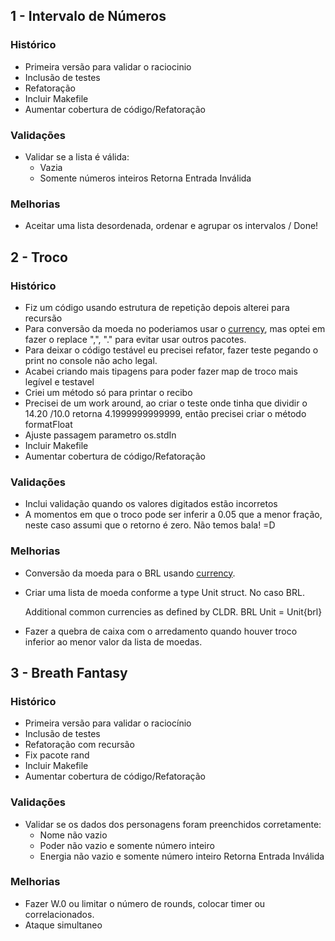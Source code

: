 ## 1 - Intervalo de Números

### Histórico
  - Primeira versão para validar o raciocinio
  - Inclusão de testes
  - Refatoração
  - Incluir Makefile
  - Aumentar cobertura de código/Refatoração

### Validações
  - Validar se a lista é válida:
    - Vazia
    - Somente números inteiros
    Retorna Entrada Inválida
  

### Melhorias
  - Aceitar uma lista desordenada, ordenar e agrupar os intervalos / Done!


## 2 - Troco

### Histórico

  - Fiz um código usando estrutura de repetição depois alterei para recursão
  - Para conversão da moeda no poderiamos usar o [currency](https://godoc.org/golang.org/x/text/currency#example-Query), mas optei em fazer o replace ",", "." para evitar usar outros pacotes.
  - Para deixar o código testável eu precisei refator, fazer teste pegando o print no console não acho legal. 
  - Acabei criando mais tipagens para poder fazer map de troco mais legível e testavel
  - Criei um método só para printar o recibo
  - Precisei de um work around, ao criar o teste onde tinha que dividir o 14.20 /10.0 retorna 4.1999999999999, então precisei criar o método formatFloat 
  - Ajuste passagem parametro os.stdIn
  - Incluir Makefile
  - Aumentar cobertura de código/Refatoração

### Validações
 - Inclui validação quando os valores digitados estão incorretos
 - A momentos em que o troco pode ser inferir a 0.05 que a menor fração, neste caso assumi que o retorno é zero. Não temos bala! =D

### Melhorias

- Conversão da moeda para o BRL usando [currency](https://godoc.org/golang.org/x/text/currency#example-Query).
- Criar uma lista de moeda conforme a type Unit struct. No caso BRL.
  
    Additional common currencies as defined by CLDR.
    BRL Unit = Unit{brl}
- Fazer a quebra de caixa com o arredamento quando houver troco inferior ao menor valor da lista de moedas.


## 3 - Breath Fantasy

### Histórico
  - Primeira versão para validar o raciocínio
  - Inclusão de testes
  - Refatoração com recursão
  - Fix pacote rand
  - Incluir Makefile
  - Aumentar cobertura de código/Refatoração

### Validações
  - Validar se os dados dos personagens foram preenchidos corretamente:
    - Nome não vazio
    - Poder não vazio e somente número inteiro
    - Energia não vazio e somente número inteiro
  Retorna Entrada Inválida
  

### Melhorias
  - Fazer W.0 ou limitar o número de rounds, colocar timer ou correlacionados.
  - Ataque simultaneo
